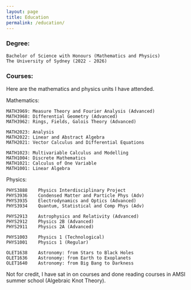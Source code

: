 ```yaml
---
layout: page
title: Education
permalink: /education/
---
```


### Degree:
```
Bachelor of Science with Honours (Mathematics and Physics)
The University of Sydney (2022 - 2026)

```

<!-- ### Awards:
I have won a few prizes and scholarships for performance in higher mathematics and university study, including
```
2024 AMSI Research Scholarship, funding for a summer research project
(November 2023)

Faculty of Science Dean's Honours List Prize, for highest average mark in science cohort
(July 2024)

Barker Prize, for highest average mark in mathematics in cohort     
(April 2023, April 2024)

Tim Brown Prize, for highest average mark in statistics in cohort
(April 2024)

Citadel Securities Prize, for highest average mark in data science in cohort 
(July 2023)
``` -->

### Courses:
Here are the mathematics and physics units I have attended.

Mathematics:
```
MATH3969: Measure Theory and Fourier Analysis (Advanced)         
MATH3968: Differential Geometry (Advanced)
MATH3962: Rings, Fields, Galois Theory (Advanced)

MATH2023: Analysis 
MATH2022: Linear and Abstract Algebra
MATH2021: Vector Calculus and Differential Equations

MATH1023: Multivariable Calculus and Modelling
MATH1004: Discrete Mathematics
MATH1021: Calculus of One Variable
MATH1001: Linear Algebra

```

Physics:
```
PHYS3888	Physics Interdisciplinary Project
PHYS3936	Condensed Matter and Particle Phys (Adv)
PHYS3935	Electrodynamics and Optics (Advanced)
PHYS3934	Quantum, Statistical and Comp Phys (Adv)

PHYS2913	Astrophysics and Relativity (Advanced)
PHYS2912	Physics 2B (Advanced)
PHYS2911	Physics 2A (Advanced)

PHYS1003	Physics 1 (Technological)
PHYS1001	Physics 1 (Regular)

OLET1638	Astronomy: from Stars to Black Holes
OLET1636	Astronomy: from Earth to Exoplanets
OLET1640	Astronomy: from Big Bang to Darkness
```

Not for credit, I have sat in on courses and done reading courses in AMSI summer school (Algebraic Knot Theory).